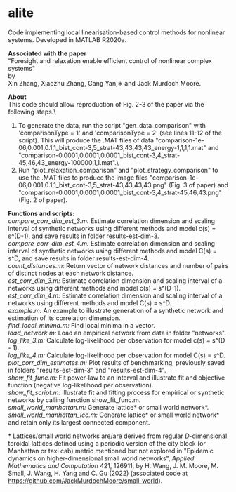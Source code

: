 # alite
Code implementing local linearisation-based control methods for nonlinear systems. Developed in MATLAB R2020a.

__Associated with the paper__\
"Foresight and relaxation enable efficient control of nonlinear complex systems"\
by\
Xin Zhang, Xiaozhu Zhang, Gang Yan,∗ and Jack Murdoch Moore.

__About__\
This code should allow reproduction of Fig. 2-3 of the paper via the following steps.\
1. To generate the data, run the script "gen_data_comparison" with 'comparisonType = 1' and 'comparisonType = 2' (see lines 11-12 of the script). This will produce the .MAT files of data "comparison-1e-06,0.001,0.1,1_bist_cont-3,5_strat-43,43,43,43_energy-1,1,1,1.mat" and "comparison-0.0001,0.0001,0.0001_bist_cont-3,4_strat-45,46,43_energy-100000,1,1.mat".\
2. Run "plot_relaxation_comparison" and "plot_strategy_comparison" to use the .MAT files to produce the image files "comparison-1e-06,0.001,0.1,1_bist_cont-3,5_strat-43,43,43,43.png" (Fig. 3 of paper) and "comparison-0.0001,0.0001,0.0001_bist_cont-3,4_strat-45,46,43.png" (Fig. 2 of paper).

__Functions and scripts:__\
_compare_corr_dim_est_3.m:_ Estimate correlation dimension and scaling interval of synthetic networks using different methods and model c(s) = s^(D-1), and save results in folder results-est-dim-3.\
_compare_corr_dim_est_4.m:_ Estimate correlation dimension and scaling interval of synthetic networks using different methods and model C(s) = s^D, and save results in folder results-est-dim-4.\
_count_distances.m:_ Return vector of network distances and number of pairs of distinct nodes at each network distance.\
_est_corr_dim_3.m:_ Estimate correlation dimension and scaling interval of a networks using different methods and model c(s) = s^(D-1).\
_est_corr_dim_4.m:_ Estimate correlation dimension and scaling interval of a networks using different methods and model C(s) = s^D.\
_example.m:_ An example to illustrate generation of a synthetic network and estimation of its correlation dimension.\
_find_local_minima.m:_ Find local minima in a vector.\
_load_network.m:_ Load an empirical network from data in folder "networks".\
_log_like_3.m:_ Calculate log-likelihood per observation for model c(s) = s^(D - 1).\
_log_like_4.m:_ Calculate log-likelihood per observation for model C(s) = s^D.\
_plot_corr_dim_estimates.m:_ Plot results of benchmarking, previously saved in folders "results-est-dim-3" and "results-est-dim-4".\
_show_fit_func.m:_ Fit power-law to an interval and illustrate fit and objective function (negative log-likelihood per observation).\
_show_fit_script.m:_ Illustrate fit and fitting process for empirical or synthetic networks by calling function show_fit_func.m.\
_small_world_manhattan.m:_ Generate lattice* or small world network*.\
_small_world_manhattan_lcc.m:_ Generate lattice* or small world network* and retain only its largest connected component.

\* Lattices/small world networks are/are derived from regular $D$-dimensional toroidal lattices defined using a periodic version of the city block (or Manhattan or taxi cab) metric mentioned but not explored in "Epidemic dynamics on higher-dimensional small world networks", _Applied Mathematics and Computation_
421, 126911, by H. Wang, J. M. Moore, M. Small, J. Wang, H. Yang and C. Gu (2022) (associated code at https://github.com/JackMurdochMoore/small-world).
